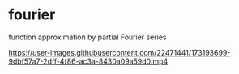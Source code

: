 # fourier
function approximation by partial Fourier series



https://user-images.githubusercontent.com/22471441/173193699-9dbf57a7-2dff-4f86-ac3a-8430a09a59d0.mp4

